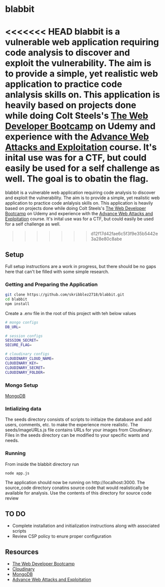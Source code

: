 # blabbit
<<<<<<< HEAD
blabbit is a vulnerable web application requiring code analysis to discover and exploit the vulnerability. The aim is to provide a simple, yet realistic web application to practice code anlalysis skills on. This application is heavily based on projects done while doing Colt Steels's [The Web Developer Bootcamp](https://www.udemy.com/course/the-web-developer-bootcamp/) on Udemy and experience with the [Advance Web Attacks and Exploitation](https://www.offsec.com/courses/web-300/) course. It's inital use was for a CTF, but could easily be used for a self challenge as well. The goal is to obatin the flag.
=======
blabbit is a vulnerable web application requiring code analysis to discover and exploit the vulnerability. The aim is to provide a simple, yet realistic web application to practice code anlalysis skills on. This application is heavily based on projects done while doing Colt Steels's [The Web Developer Bootcamp](https://www.udemy.com/course/the-web-developer-bootcamp/) on Udemy and experience with the [Advance Web Attacks and Exploitation](https://www.offsec.com/courses/web-300/) course. It's inital use was for a CTF, but could easily be used for a self challenge as well.
>>>>>>> d12f17d42fae6c5f3f9e35b5442e3a28e80c8abe

## Setup
Full setup instructions are a work in progress, but there should be no gaps here that can't be filled with some simple research.

### Getting and Preparing the Application
```sh
git clone https://github.com/skribblez2718/blabbit.git
cd blabbit
npm install
```

Create a .env file in the root of this project with teh below values
```sh
# mongo configs
DB_URL=

# session configs
SESSION_SECRET=
SECURE_FLAG=

# cloudinary configs
CLOUDINARY_CLOUD_NAME=
CLOUDINARY_KEY=
CLOUDINARY_SECRET=
CLOUDINARY_FOLDER=
```

### Mongo Setup
[MongoDB](https://www.mongodb.com/)

### Intializing data
The seeds directory consists of scripts to initlaize the database and add users, comments, etc. to make the experience more realistic. The seeds/imageURLs.js file contains URLs for your images from Cloudinary. Files in the seeds directory can be modified to your specific wants and needs.

### Running
From inside the blabbit directory run

```sh
node app.js
```

The application should now be running on http://localhost:3000. The source_code directory conatins source code that would realistically be available for analysis. Use the contents of this directory for source code review

## TO DO
- Complete installation and initialization instructions along with associated scripts
- Review CSP policy to enure proper configuration

## Resources
- [The Web Developer Bootcamp](https://www.udemy.com/course/the-web-developer-bootcamp/)
- [Cloudinary](https://console.cloudinary.com)
- [MongoDB](https://www.mongodb.com/)
- [Advance Web Attacks and Exploitation](https://www.offsec.com/courses/web-300/)
